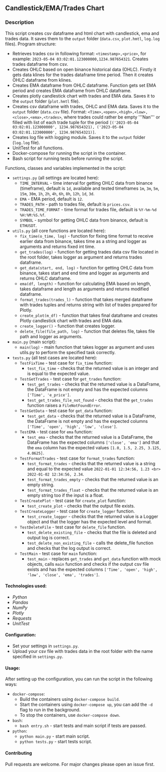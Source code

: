## Candlestick/EMA/Trades Chart

### Description
This script creates csv dataframe and html chart with candlestick, ema and trades data. It saves them to the ```output``` folder (```data.csv```, ```plot.hmtl```, ```log.log``` files). 
Program structure:
- Retrieves trades csv in following format: ```<timestamp>,<price>```, for example: ```2023-05-04 03:02:01.123000000,1234.987654321```. Creates trades dataframe from csv.
- Creates OHLC based on open binance historical data (OHLC). Firstly it gets data klines for the trades dataframe time period. Then it creates OHLC dataframe from klines.
- Creates EMA dataframe from OHLC dataframe. Function gets set EMA period and creates EMA dataframe from OHLC dataframe.
- Creates plotly candlestick chart with trades and EMA data. Saves it to the ```output``` folder (```plot.hmtl``` file).
- Creates csv dataframe with trades, OHLC and EMA data. Saves it to the ```output``` folder (```data.csv``` file). Format: ```<Time>,<open>,<high>,<low>,<close>,<ema>,<trades>```, where trades could rather be empty '''Nan''' or filled with list of each trade tuple for the period ```[('2023-05-04 03:02:01.123000000', 1234.987654321), ('2023-05-04 03:02:01.123000000', 1234.987654321)]```.
- Creates log file with logging module. Saves it to the ```output``` folder (```log.log``` file).
- UnitTest for all functions.
- Docker-compose for running the script in the container.
- Bash script for running tests before running the script.

Functions, classes and variables implemented in the script:
- ```settings.py``` (all settings are located here):
   - ```TIME_INTERVAL``` - time interval for getting OHLC data from binance (timeframe), default is ```1d```, available and tested timeframes ```1m```, ```3m```, ```5m```, ```15m```, ```30m```, ```1h```, ```2h```, ```4h```, ```6h```, ```8h```, ```12h```, ```1d```, ```3d```.
   - ```EMA``` - EMA period, default is ```12```.
   - ```TRADES_PATH``` - path to trades file, default is ```prices.csv```.
   - ```TRADES_TIME_FORMAT``` - time format for trades file, default is ```%Y-%m-%d %H:%M:%S.%f```.
   - ```SYMBOL``` - symbol for getting OHLC data from binance, default is ```ETHUSDT```.
- ```utils.py``` (all core functions are located here):
   - ```fix_time(o_time, log)``` - function for fixing time format to receive earlier data from binance, takes time as a string and logger as arguments and returns fixed int time.
   - ```get_trades(log)``` - function for getting trades data csv file located in the root folder, takes logger as argument and returns trades dataframe.
   - ```get_data(start, end, log)``` - function for getting OHLC data from binance, takes start and end time and logger as arguments and returns OHLC dataframe.
   - ```ema(df, length)``` - function for calculating EMA based on length, takes dataframe and length as arguments and returns modified dataframe.
   - ```format_trades(trades_l)``` - function that takes merged dataframe with trades tuples and returns string with list of trades prepared for Plotly.
   - ```create_plot(m_df)``` - function that takes final dataframe and creates Plotly candlestick chart with trades and EMA data.
   - ```create_logger()``` - function that creates logger.
   - ```delete_file(file_path, log)``` - function that deletes file, takes file path and logger as arguments.
- ```main.py``` (main script):
   - ```main(log)``` - main function that takes logger as argument and uses utils.py to perform the specified task correctly.
- ```tests.py``` (all test cases are located here):
   - ```TestFixTime``` - test case for ```fix_time``` function:
     - ```test_fix_time``` - checks that the returned value is an integer and is equal to the expected value.
   - ```TestGetTrades``` - test case for ```get_trades``` function:
     - ```test_get_trades``` - checks that the returned value is a DataFrame, the DataFrame is not empty and has the expected columns ```['Time', 'e_price']```.
     - ```test_get_trades_file_not_found``` - checks that the ```get_trades``` function raises a ```FileNotFoundError```.
   - ```TestGetData``` - test case for ```get_data``` function:
     - ```test_get_data``` - checks that the returned value is a DataFrame, the DataFrame is not empty and has the expected columns ```['Time', 'open', 'high', 'low', 'close']```.
   - ```TestEMA``` - test case for ```ema``` function:
     - ```test_ema``` - checks that the returned value is a DataFrame, the DataFrame has the expected columns ```['close', 'ema']``` and that the ```ema``` column has the expected values ```[1.0, 1.5, 2.25, 3.125, 4.0625]```.
   - ```TestFormatTrades``` - test case for ```format_trades``` function:
     - ```test_format_trades``` - checks that the returned value is a string and equal to the expected value ```2022-01-01 12:34:56, 1.23 <br> 2022-01-02 12:34:56, 2.34```.
     - ```test_format_trades_empty``` - checks that the returned value is an empty string.
     - ```test_format_trades_float``` - checks that the returned value is an empty string too if the input is a float.
   - ```TestCreatePlot``` - test case for ```create_plot``` function:
     - ```test_create_plot``` - checks that the output file exists.
   - ```TestCreateLogger``` - test case for ```create_logger``` function.
     - ```test_create_logger``` - checks that the returned value is a Logger object and that the logger has the expected level and format.
   - ```TestDeleteFile``` - test case for ```delete_file``` function.
     - ```test_delete_existing_file``` - checks that the file is deleted and output log is correct.
     - ```test_delete_non_existing_file``` - calls the delete_file function and checks that the log output is correct.
   - ```TestMain``` - test case for ```main``` function:
     - ```test_main``` - replaces ```get_trades``` and ```get_data``` function with mock objects, calls ```main``` function and checks if the output csv file exists and has the expected columns ```['Time', 'open', 'high', 'low', 'close', 'ema', 'trades']```.

#### Technologies used:
- *Python*
- *Pandas*
- *NumPy*
- *Plotly*
- *Requests*
- *UnitTest*

#### Configuration:
- Set your settings in ```settings.py```.
- Upload your csv file with trades data in the root folder with the name specified in ```settings.py```.

#### Usage:
After setting up the configuration, you can run the script in the following ways:
- ```docker-compose```:
  - Build the containers using ```docker-compose build```.
  - Start the containers using ```docker-compose up```, you can add the ```-d``` flag to run in the background.
  - To stop the containers, use ```docker-compose down```.
- ```bash```:
    - ```bash entry.sh``` - start tests and main script if tests are passed.
- ```python```:
    - ```python main.py``` - start main script.
    - ```python tests.py``` - start tests script.

#### Contributing
Pull requests are welcome. For major changes please open an issue first.
